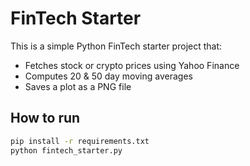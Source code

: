 # FinTech Starter

This is a simple Python FinTech starter project that:
- Fetches stock or crypto prices using Yahoo Finance
- Computes 20 & 50 day moving averages
- Saves a plot as a PNG file

## How to run
```bash
pip install -r requirements.txt
python fintech_starter.py
